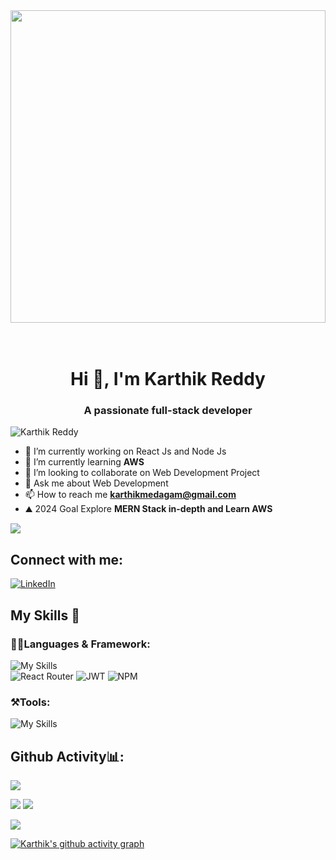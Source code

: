  <div   height="600"  >
<img src="https://user-images.githubusercontent.com/74038190/225813708-98b745f2-7d22-48cf-9150-083f1b00d6c9.gif" width="100%" height="500" >
</div> 
<br><br>

 <h1 align="center">Hi 👋, I'm Karthik Reddy</h1>
<h3 align="center">A passionate full-stack developer </h3>

<p align="left"> <img src="https://komarev.com/ghpvc/?username=MVKarthikReddy&label=Profile%20views&color=0e75b6&style=flat" alt="Karthik Reddy" /> </p>

- 🔭 I’m currently working on React Js and Node Js
- 🌱 I’m currently learning **AWS**
- 👯 I’m looking to collaborate on Web Development Project
- 💬 Ask me about Web Development
- 📫 How to reach me **karthikmedagam@gmail.com**
- ⛰️ 2024 Goal Explore **MERN Stack in-depth and Learn AWS**

<a href="https://www.github.com/MVKarthikReddy" target="_blank"><img
src="https://img.shields.io/github/followers/MVKarthikReddy?logo=github&style=for-the-badge&color=0891b2&labelColor=1c1917" /></a>

<h2 align="left">Connect with me:</h2>

  [![LinkedIn](https://img.shields.io/badge/LinkedIn-%230077B5.svg?logo=linkedin&logoColor=white)](https://linkedin.com/in/karthik-reddy-medagam)  

## My Skills 🚀 
<h3>👨‍💻Languages & Framework: </h3>

 ![My Skills](https://skillicons.dev/icons?i=js,react,django,python,tailwind,css,html,nodejs,express,mongodb,java)
 <br/>
 ![React Router](https://img.shields.io/badge/React_Router-CA4245?style=for-the-badge&logo=react-router&logoColor=white)
  ![JWT](https://img.shields.io/badge/JWT-black?style=for-the-badge&logo=JSON%20web%20tokens)
   ![NPM](https://img.shields.io/badge/NPM-%23000000.svg?style=for-the-badge&logo=npm&logoColor=white)
 
 
 
 <h3>⚒️Tools:</h3>
 
  ![My Skills](https://skillicons.dev/icons?i=github,firebase,vercel,netlify,vscode)
 
 <!-- ![My Skills](https://skillicons.dev/icons?i=py,git,github,cpp,css,express,firebase,git,github,html,js,linux,md,nodejs,react,redux,django,tailwind,ts,vercel,vscode,mongodb,bootstrap,)  -->



 

## Github Activity📊:

![](https://github-readme-stats.vercel.app/api?username=MVKarthikReddy&theme=react&hide_border=false&include_all_commits=true&count_private=true)

![](https://github-readme-streak-stats.herokuapp.com/?user=MVKarthikReddy&theme=react&hide_border=false)
![](https://activity-graph.herokuapp.com/graph?username=MVKarthikReddy&theme=redical)

![](https://github-readme-stats.vercel.app/api/top-langs/?username=MVKarthikReddy&layout=compact&theme=tokyonight&langs_count=10)
 





[![Karthik's github activity graph](https://github-readme-activity-graph.vercel.app/graph?username=MVKarthikReddy&custom_title=My%20Github%20stats&bg_color=020C0F&color=dcdcdc&line=21abcd&point=555555&area=true&hide_border=true)](https://github.com/ashutosh00710/github-readme-activity-graph)
 

 
 
 
